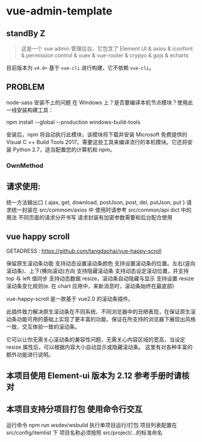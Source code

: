 # vue-admin-template

## standBy Z

> 这是一个 vue admin 管理后台。它包含了 Element UI & axios & iconfont & permission control & vuex & vue-router & crypyo & gojs & echarts

目前版本为 `v4.0+` 基于 `vue-cli` 进行构建，它不依赖 `vue-cli`。

## PROBLEM

node-sass 安装不上的问题
在 Windows 上？是否要编译本机节点模块？使用此一线安装构建工具：

npm install --global --production windows-build-tools

安装后，npm 将自动执行此模块，该模块将下载并安装 Microsoft 免费提供的 Visual C ++ Build Tools 2017。需要这些工具来编译流行的本机模块。它还将安装 Python 2.7，适当配置您的计算机和 npm。

### OwnMethod

## 请求使用:

统一方法输出口
{ ajax, get, download, postJson, post, del, putJson, put }
请求统一封装在 src/commom/axios 中
使用时请参考 src/common/api dict 中的用法
不同页面的请求分开书写
请求封装有加密参数需要和后台配合使用

## vue happy scroll

GETADRESS : https://github.com/tangdaohai/vue-happy-scroll

保留原生滚动条功能
支持动态设置滚动条颜色
支持设置滚动条的位置。左右(竖向滚动条)、上下(横向滚动)方向
支持隐藏滚动条
支持动态设定滚动位置，并支持 top 与 left 值同步
支持动态数据 resize，滚动条自动隐藏与显示
支持设置 resize 滚动条变化规则(e. 在 chart 应用中，来新消息时，滚动条始终在最底部)

vue-happy-scroll 是一款基于 vue2.0 的滚动条插件。

此插件致力解决原生滚动条在不同系统、不同浏览器中的丑陋表现，在保证原生滚动条功能可用的基础上实现了更丰富的功能、保证在所支持的浏览器下展现出风格一致、交互体验一致的滚动条。

它可以让你无需关心滚动条的兼容性问题，无需关心内容区域的宽高，当设定 resize 属性后，可以根据内容大小自动显示或隐藏滚动条。 这里有对各种丰富的额外功能进行说明。

## 本项目使用 Element-ui 版本为 2.12 参考手册时请核对

## 本项目支持分项目打包 使用命令行交互

运行命令 npm run wsdev/wsbuild 执行单项目运行/打包
项目列表配置在 src/config/itemlist 下 项目名称必须按照 src/project/...的标准命名
